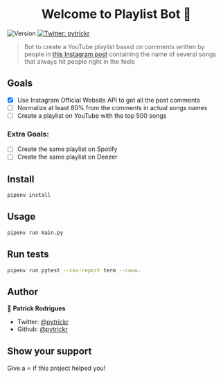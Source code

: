 <h1 align="center">Welcome to Playlist Bot 👋</h1>
<p>
  <img alt="Version" src="https://img.shields.io/badge/version-0.0.1-blue.svg?cacheSeconds=2592000" />
  <a href="https://twitter.com/pytrickr">
    <img alt="Twitter: pytrickr" src="https://img.shields.io/twitter/follow/pytrickr.svg?style=social" target="_blank" />
  </a>
</p>

> Bot to create a YouTube playlist based on comments written by people in 
<a href="https://www.instagram.com/p/B0W4E7LAzlQ">this Instagram post</a> containing 
the name of several songs that always hit people right in the feels 

## Goals
- [x] Use Instagram Official Website API to get all the post comments
- [ ] Normalize at least 80% from the comments in actual songs names
- [ ] Create a playlist on YouTube with the top 500 songs

### Extra Goals:
- [ ] Create the same playlist on Spotify 
- [ ] Create the same playlist on Deezer 

## Install

```sh
pipenv install
```

## Usage

```sh
pipenv run main.py
```

## Run tests

```sh
pipenv run pytest --cov-report term --cov=.
```

## Author

👤 **Patrick Rodrigues**

* Twitter: [@pytrickr](https://twitter.com/pytrickr)
* Github: [@pytrickr](https://github.com/pytrickr)

## Show your support

Give a ⭐️ if this project helped you!
